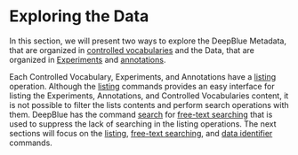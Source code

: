 # Exploring the Data

In this section, we will present two ways to explore the DeepBlue Metadata, that are organized in [controlled vocabularies](../02-data-types/02-03-controlled-vocabulary.md) and the Data, that are organized in [Experiments](../02-data-types/02-01-experiments.md) and [annotations](../02-data-types/02-02-annotations.md).

Each Controlled Vocabulary, Experiments, and Annotations have a [listing](03-01-listing.md) operation.
Although the [listing](03-01-listing.md) commands provides an easy interface for listing the Experiments, Annotations, and Controlled Vocabularies content, it is not possible to filter the lists contents and perform search operations with them.
DeepBlue has the command [search](http://deepblue.mpi-inf.mpg.de/api.html#api-search) for [free-text searching](03-02-free-text-searching.md) that is used to suppress the lack of searching in the listing operations.
The next sections will focus on the [listing](03-01-listing.md), [free-text searching](03-02-free-text-searching.md), and [data identifier](03-03-data-identifier.md) commands.